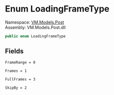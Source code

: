 # <a id="VM_Models_Post_LoadingFrameType"></a> Enum LoadingFrameType

Namespace: [VM.Models.Post](VM.Models.Post.md)  
Assembly: VM.Models.Post.dll  

```csharp
public enum LoadingFrameType
```

## Fields

`FrameRange = 0` 

`Frames = 1` 

`FullFrames = 3` 

`SkipBy = 2` 

